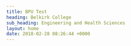 ```yaml
---
title: BPU Test
heading: Belkirk College
sub_heading: Engineering and Health Sciences
layout: home
date: 2018-02-28 08:26:44 +0000
---
```

